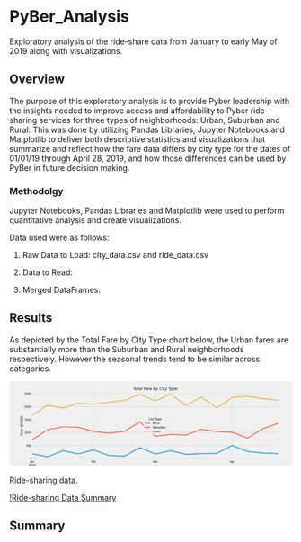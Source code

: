# PyBer_Analysis


Exploratory analysis of the ride-share data from January to early May of 2019 along with visualizations.


## Overview

The purpose of this exploratory analysis is to provide Pyber leadership with the insights needed to improve access and affordability to Pyber ride-sharing services for three types of neighborhoods: Urban, Suburban and Rural. This was done by utilizing Pandas Libraries, Jupyter Notebooks and Matplotlib to deliver both descriptive statistics and visualizations that summarize and reflect how the fare data differs by city type for the dates of 01/01/19 through April 28, 2019, and how those differences can be used by PyBer in future decision making.

### Methodolgy

Jupyter Notebooks, Pandas Libraries and Matplotlib were used to perform quantitative analysis and create visualizations.

Data used were as follows:

1. Raw Data to Load:  city_data.csv and ride_data.csv


2. Data to Read: 
    
3. Merged DataFrames:



## Results

As depicted by the Total Fare by City Type chart below, the Urban fares are substantially more than the Suburban and Rural neighborhoods respectively.  However the seasonal trends tend to be similar across categories.  

![Total Fare by City Type](/analysis/Challenge_fare_summary.png)


Ride-sharing data.


[!Ride-sharing Data Summary](https://raw.githubusercontent.com/rloufoster/PyBer_Analysis/9ea80d8c975f2603b04420e368e48a449bb5d7b7/analysis/Challenge_pyberdata_summary.png)     



## Summary

